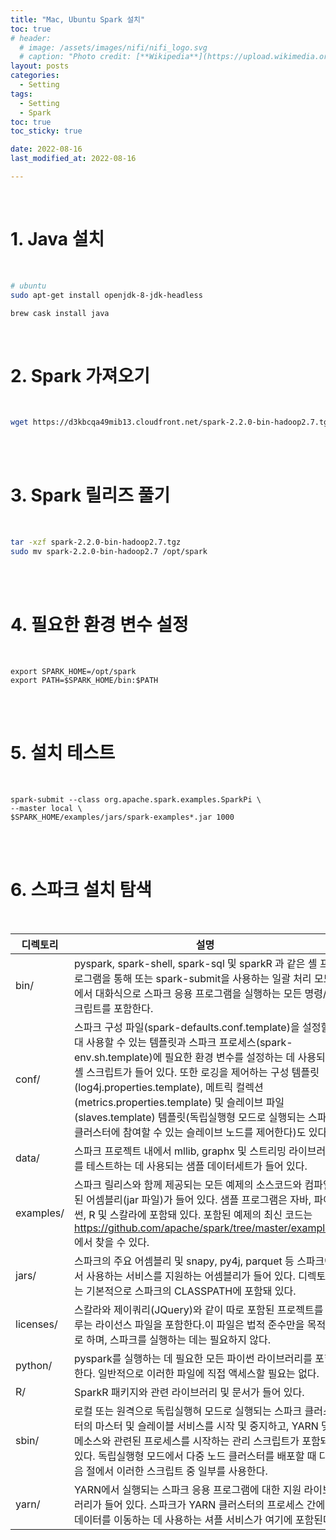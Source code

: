 ```yaml
---
title: "Mac, Ubuntu Spark 설치"
toc: true
# header:
  # image: /assets/images/nifi/nifi_logo.svg
  # caption: "Photo credit: [**Wikipedia**](https://upload.wikimedia.org/wikipedia/commons/f/ff/Apache-nifi-logo.svg)"
layout: posts
categories:
  - Setting
tags:
  - Setting
  - Spark
toc: true
toc_sticky: true

date: 2022-08-16
last_modified_at: 2022-08-16

---
```


<br>

# 1. Java 설치

<br>

```sh
# ubuntu
sudo apt-get install openjdk-8-jdk-headless
```

```sh
brew cask install java
```

<br>

# 2. Spark 가져오기

<br>

```sh
wget https://d3kbcqa49mib13.cloudfront.net/spark-2.2.0-bin-hadoop2.7.tgz
```

<br><br>

# 3. Spark 릴리즈 풀기

<br>

```sh
tar -xzf spark-2.2.0-bin-hadoop2.7.tgz
sudo mv spark-2.2.0-bin-hadoop2.7 /opt/spark
```

<br><br>

# 4. 필요한 환경 변수 설정

<br>

```
export SPARK_HOME=/opt/spark
export PATH=$SPARK_HOME/bin:$PATH
```

<br><br>

# 5. 설치 테스트

<br>

```
spark-submit --class org.apache.spark.examples.SparkPi \
--master local \
$SPARK_HOME/examples/jars/spark-examples*.jar 1000
```

<br><br>

# 6. 스파크 설치 탐색

<br>

<table>
  <thead>
    <tr>
      <th colspan='1'>디렉토리</th>
      <th colspan='1'>설명</th>
    <tr>
  </thead>
  <tbody>
    <tr>
      <td>bin/</td>
      <td>pyspark, spark-shell, spark-sql 및 sparkR 과 같은 셸 프로그램을 통해 또는 spark-submit을 사용하는 일괄 처리 모드에서 대화식으로 스파크 응용 프로그램을 실행하는 모든 명령/스크립트를 포함한다.</td>
    </tr>
    <tr>
      <td>conf/</td>
      <td>스파크 구성 파일(spark-defaults.conf.template)을 설정할 대 사용할 수 있는 템플릿과 스파크 프로세스(spark-env.sh.template)에 필요한 환경 변수를 설정하는 데 사용되는 셸 스크립트가 들어 있다. 또한 로깅을 제어하는 구성 템플릿(log4j.properties.template), 메트릭 컬렉션(metrics.properties.template) 및 슬레이브 파일(slaves.template) 템플릿(독립실행형 모드로 실행되는 스파크 클러스터에 참여할 수 있는 슬레이브 노드를 제어한다)도 있다.</td>
    </tr>
    <tr>
      <td>data/</td>
      <td>스파크 프로젝트 내에서 mllib, graphx 및 스트리밍 라이브러리를 테스트하는 데 사용되는 샘플 데이터세트가 들어 있다.</td>
    </tr>
    <tr>
      <td>examples/</td>
      <td>스파크 릴리스와 함께 제공되는 모든 예제의 소스코드와 컴파일된 어셈블리(jar 파일)가 들어 있다. 샘플 프로그램은 자바, 파이썬, R 및 스칼라에 포함돼 있다. 포함된 예제의 최신 코드는 <a href='https://github.com/apache/spark/tree/master/examples'>https://github.com/apache/spark/tree/master/examples</a>에서 찾을 수 있다.</td>
    </tr>
    <tr>
      <td>jars/</td>
      <td>스파크의 주요 어셈블리 및 snapy, py4j, parquet 등 스파크에서 사용하는 서비스를 지원하는 어셈블리가 들어 있다. 디렉토리는 기본적으로 스파크의 CLASSPATH에 포함돼 있다.</td>
    </tr>
    <tr>
      <td>licenses/</td>
      <td>스칼라와 제이쿼리(JQuery)와 같이 따로 포함된 프로젝트를 다루는 라이선스 파일을 포함한다.이 파일은 법적 준수만을 목적으로 하며, 스파크를 실행하는 데는 필요하지 않다. </td>
    </tr>
    <tr>
      <td>python/</td>
      <td>pyspark를 실행하는 데 필요한 모든 파이썬 라이브러리를 포함한다. 일반적으로 이러한 파일에 직접 액세스할 필요는 없다.</td>
    </tr>
    <tr>
      <td>R/</td>
      <td>SparkR 패키지와 관련 라이브러리 및 문서가 들어 있다.</td>
    </tr>
    <tr>
      <td>sbin/</td>
      <td>로컬 또는 원격으로 독립실행혀 모드로 실행되는 스파크 클러스터의 마스터 및 슬레이블 서비스를 시작 및 중지하고, YARN 및 메소스와 관련된 프로세스를 시작하는 관리 스크립트가 포함돼 있다. 독립실행형 모드에서 다중 노드 클러스터를 배포할 때 다음 절에서 이러한 스크립트 중 일부를 사용한다.</td>
    </tr>
    <tr>
      <td>yarn/</td>
      <td>YARN에서 실행되는 스파크 응용 프로그램에 대한 지원 라이브러리가 들어 있다. 스파크가 YARN 클러스터의 프로세스 간에 데이터를 이동하는 데 사용하는 셔플 서비스가 여기에 포함된다.</td>
    </tr>
  </tbody>
</table>

<br><br>
